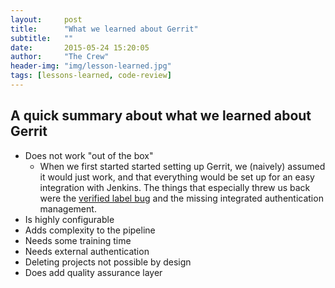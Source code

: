 ```yaml
---
layout:     post
title:      "What we learned about Gerrit"
subtitle:	""
date:       2015-05-24 15:20:05
author:     "The Crew"
header-img: "img/lesson-learned.jpg"
tags: [lessons-learned, code-review]
---
```


## A quick summary about what we learned about Gerrit

- Does not work "out of the box"
	- When we first started started setting up Gerrit, we  (naively) assumed it would just work, and that everything would be set up for an easy integration with Jenkins. The things that especially threw us back were the [verified label bug](/Gerrit-for-jenkins/#verifiedLabel) and the missing integrated authentication management.
- Is highly configurable
- Adds complexity to the pipeline
- Needs some training time
- Needs external authentication
- Deleting projects not possible by design
- Does add quality assurance layer